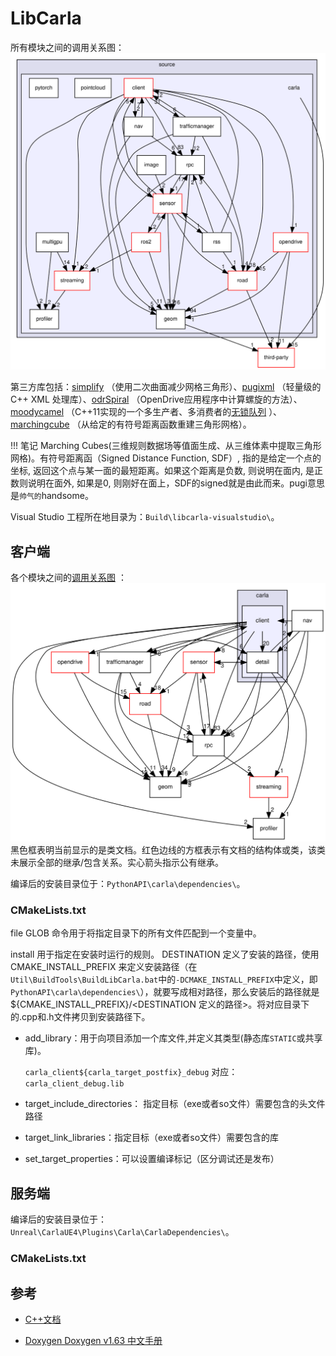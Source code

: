 # LibCarla

所有模块之间的调用关系图：
![](img/tuto_D_windows_debug/libcarla_call_graph.svg)

第三方库包括：[simplify](https://github.com/sp4cerat/Fast-Quadric-Mesh-Simplification) （使用二次曲面减少网格三角形）、[pugixml](http://pugixml.org/) （轻量级的 C++ XML 处理库）、[odrSpiral](http://www.netlib.org/cephes/) （OpenDrive应用程序中计算螺旋的方法）、[moodycamel](https://github.com/cameron314/concurrentqueue) （C++11实现的一个多生产者、多消费者的[无锁队列](http://moodycamel.com/blog/2014/detailed-design-of-a-lock-free-queue) ）、[marchingcube](https://en.wikipedia.org/wiki/Marching_cubes) （从给定的有符号距离函数重建三角形网格）。

!!! 笔记
    Marching Cubes(三维规则数据场等值面生成、从三维体素中提取三角形网格)。有符号距离函（Signed Distance Function, SDF）, 指的是给定一个点的坐标, 返回这个点与某一面的最短距离。如果这个距离是负数, 则说明在面内, 是正数则说明在面外, 如果是0, 则刚好在面上，SDF的signed就是由此而来。pugi意思是`帅气的`handsome。
  

Visual Studio 工程所在地目录为：`Build\libcarla-visualstudio\`。


## 客户端

各个模块之间的[调用关系图](https://carla.org/Doxygen/html/dir_64d7bb605f27024d49af86070bd3f0b6.html) ：
![](img/tuto_D_windows_debug/client_call_graph.svg)
黑色框表明当前显示的是类文档。红色边线的方框表示有文档的结构体或类，该类未展示全部的继承/包含关系。实心箭头指示公有继承。 

编译后的安装目录位于：`PythonAPI\carla\dependencies\`。

### CMakeLists.txt

file GLOB 命令用于将指定目录下的所有文件匹配到一个变量中。

install 用于指定在安装时运行的规则。
DESTINATION 定义了安装的路径，使用 CMAKE_INSTALL_PREFIX 来定义安装路径（在`Util\BuildTools\BuildLibCarla.bat`中的`-DCMAKE_INSTALL_PREFIX`中定义，即`PythonAPI\carla\dependencies\`），就要写成相对路径，那么安装后的路径就是${CMAKE_INSTALL_PREFIX}/<DESTINATION 定义的路径>。将对应目录下的.cpp和.h文件拷贝到安装路径下。

- add_library：用于向项目添加一个库文件,并定义其类型(静态库`STATIC`或共享库)。

    `carla_client${carla_target_postfix}_debug` 对应：`carla_client_debug.lib`

- target_include_directories：
指定目标（exe或者so文件）需要包含的头文件路径

- target_link_libraries：指定目标（exe或者so文件）需要包含的库

- set_target_properties：可以设置编译标记（区分调试还是发布）


## 服务端

编译后的安装目录位于：`Unreal\CarlaUE4\Plugins\Carla\CarlaDependencies\`。

### CMakeLists.txt





## 参考

* [C++文档](https://carla.org/Doxygen/html/dir_1604d568fa4d964dfa9079b701bbfa07.html)

* [Doxygen Doxygen v1.63 中文手册](https://d1.amobbs.com/bbs_upload782111/files_38/ourdev_630418WOJPW6.pdf) 

